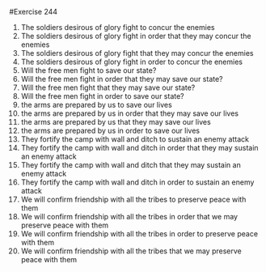 #Exercise 244

1. The soldiers desirous of glory fight to concur the enemies 
  1. The soldiers desirous of glory fight in order that they may concur the enemies 
  1. The soldiers desirous of glory fight that they may concur the enemies 
  1. The soldiers desirous of glory fight in order to concur the enemies 
1. Will the free men fight to save our state?
  1. Will the free men fight in order that they may save our state?
  1. Will the free men fight that they may save our state?
  1. Will the free men fight in order to save our state?
1. the arms are prepared by us to save our lives
  1. the arms are prepared by us in order that they may save our lives
  1. the arms are prepared by us that they may save our lives
  1. the arms are prepared by us in order to save our lives
1. They fortify the camp with wall and ditch to sustain an enemy attack
  1. They fortify the camp with wall and ditch in order that they may sustain an enemy attack
  1. They fortify the camp with wall and ditch that they may sustain an enemy attack
  1. They fortify the camp with wall and ditch in order to sustain an enemy attack
1. We will confirm friendship with all the tribes to preserve peace with them
  1. We will confirm friendship with all the tribes in order that we may preserve peace with them
  1. We will confirm friendship with all the tribes in order to preserve peace with them
  1. We will confirm friendship with all the tribes that we may preserve peace with them
  

